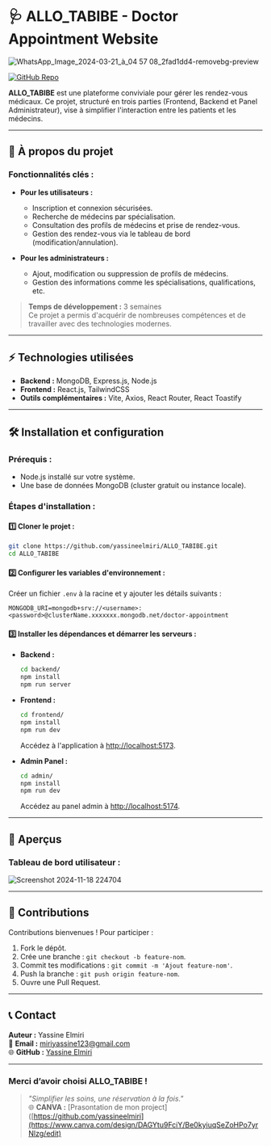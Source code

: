 # 🩺 **ALLO_TABIBE - Doctor Appointment Website**


![WhatsApp_Image_2024-03-21_à_04 57 08_2fad1dd4-removebg-preview](https://github.com/user-attachments/assets/f0cacf88-5f0c-4857-9418-8fe152792bed)


[![GitHub Repo](https://img.shields.io/badge/GitHub-ALLO_TABIBE-blue?style=flat-square&logo=github)](https://github.com/yassineelmiri/ALLO_TABIBE)

**ALLO_TABIBE** est une plateforme conviviale pour gérer les rendez-vous médicaux. Ce projet, structuré en trois parties (Frontend, Backend et Panel Administrateur), vise à simplifier l'interaction entre les patients et les médecins.

---

## 🌟 **À propos du projet**

### Fonctionnalités clés :
- **Pour les utilisateurs :**
  - Inscription et connexion sécurisées.
  - Recherche de médecins par spécialisation.
  - Consultation des profils de médecins et prise de rendez-vous.
  - Gestion des rendez-vous via le tableau de bord (modification/annulation).
  
- **Pour les administrateurs :**
  - Ajout, modification ou suppression de profils de médecins.
  - Gestion des informations comme les spécialisations, qualifications, etc.

> **Temps de développement :** 3 semaines  
> Ce projet a permis d'acquérir de nombreuses compétences et de travailler avec des technologies modernes.

---

## ⚡ **Technologies utilisées**
- **Backend :** MongoDB, Express.js, Node.js  
- **Frontend :** React.js, TailwindCSS  
- **Outils complémentaires :** Vite, Axios, React Router, React Toastify  

---

## 🛠 **Installation et configuration**

### Prérequis :
- Node.js installé sur votre système.
- Une base de données MongoDB (cluster gratuit ou instance locale).

### Étapes d'installation :

#### 1️⃣ Cloner le projet :
```bash
git clone https://github.com/yassineelmiri/ALLO_TABIBE.git
cd ALLO_TABIBE
```

#### 2️⃣ Configurer les variables d'environnement :
Créer un fichier `.env` à la racine et y ajouter les détails suivants :
```env
MONGODB_URI=mongodb+srv://<username>:<password>@clusterName.xxxxxxx.mongodb.net/doctor-appointment
```

#### 3️⃣ Installer les dépendances et démarrer les serveurs :

- **Backend :**
  ```bash
  cd backend/
  npm install
  npm run server
  ```
  
- **Frontend :**
  ```bash
  cd frontend/
  npm install
  npm run dev
  ```
  Accédez à l'application à [http://localhost:5173](http://localhost:5173).

- **Admin Panel :**
  ```bash
  cd admin/
  npm install
  npm run dev
  ```
  Accédez au panel admin à [http://localhost:5174](http://localhost:5174).

---

## 📸 **Aperçus**

### Tableau de bord utilisateur :


![Screenshot 2024-11-18 224704](https://github.com/user-attachments/assets/0bb58f2e-9266-4352-8639-5624d12e5555)


---

## 🙌 **Contributions**
Contributions bienvenues ! Pour participer :  
1. Fork le dépôt.  
2. Crée une branche : `git checkout -b feature-nom`.  
3. Commit tes modifications : `git commit -m 'Ajout feature-nom'`.  
4. Push la branche : `git push origin feature-nom`.  
5. Ouvre une Pull Request.

---

## 📞 **Contact**

**Auteur :** Yassine Elmiri  
📧 **Email :** [miriyassine123@gmail.com](mailto:miriyassine123@gmail.com)  
🌐 **GitHub :** [Yassine Elmiri](https://github.com/yassineelmiri)

---

### Merci d’avoir choisi **ALLO_TABIBE** !  
> *"Simplifier les soins, une réservation à la fois."*  
🌐 **CANVA :** [Prasontation de mon project]([https://github.com/yassineelmiri](https://www.canva.com/design/DAGYtu9FciY/Be0kyiuqSeZoHPo7yrNlzg/edit)
